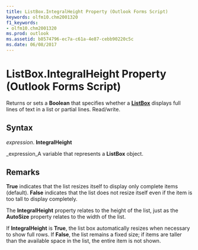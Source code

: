 ```yaml
---
title: ListBox.IntegralHeight Property (Outlook Forms Script)
keywords: olfm10.chm2001320
f1_keywords:
- olfm10.chm2001320
ms.prod: outlook
ms.assetid: b8574796-ec7a-c61a-4e87-cebb90220c5c
ms.date: 06/08/2017
---
```



# ListBox.IntegralHeight Property (Outlook Forms Script)

Returns or sets a  **Boolean** that specifies whether a **[ListBox](Outlook.listbox.md)** displays full lines of text in a list or partial lines. Read/write.


## Syntax

 _expression_. **IntegralHeight**

 _expression_A variable that represents a  **ListBox** object.


## Remarks

 **True** indicates that the list resizes itself to display only complete items (default). **False** indicates that the list does not resize itself even if the item is too tall to display completely.

The  **IntegralHeight** property relates to the height of the list, just as the **AutoSize** property relates to the width of the list.

If  **IntegralHeight** is **True**, the list box automatically resizes when necessary to show full rows. If  **False**, the list remains a fixed size; if items are taller than the available space in the list, the entire item is not shown.


